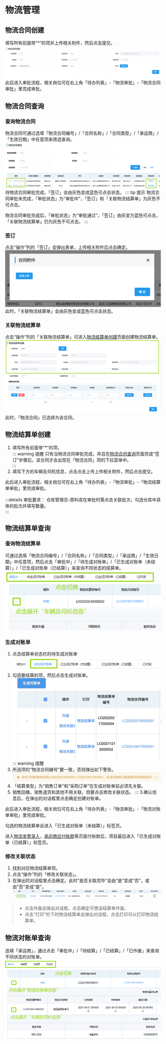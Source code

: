  # 物流管理
## 物流合同创建
填写所有前面带“*”的项并上传相关附件，然后点击<kbd>提交</kbd>。
![图片](/images/logistics/logistics1.png)   
此后进入审批流程，相关岗位可在右上角「待办列表」-「物流审批」-「物流合同审批」里完成审批。  
<ShowImg src="/images/process/wl-wljsdsp.png" text="“物流合同审批”的审批流程图"/>  

## 物流合同查询
### 查询物流合同
物流合同可通过选填「物流合同编号」/「合同名称」/「合同类型」/「承运商」/「生效日期」中任意项来筛选查询。 
![图片](/images/logistics/logistics2.png)  
待物流合同审批完成，「签订」会由灰色变成蓝色可点击状态。
::: tip 提示
物流合同审批未完成，「审批状态」为“审批中”，「签订」和「关联物流结算单」为灰色不可点击。

物流合同审批完成后，「审批状态」为“审批通过”，「签订」由灰变为蓝色可点击，「关联物流结算单」仍为灰色不可点击。
:::
### 签订
点击“操作”列的「签订」会弹出表单，上传相关附件后点击<kbd>确定</kbd>。  
![图片](/images/logistics/logistics3.png) 
此时，「关联物流结算单」会由灰色变成蓝色可点击状态。  
### 关联物流结算单
点击“操作”列的「关联物流结算单」可进入<u>物流结算单创建</u>页面创建物流结算单。
![图片](/images/logistics/logistics4.png)  
此时，「物流合同」已选择为该合同。
## 物流结算单创建
1. 填写所有前面带“*”的项。  
::: warning 提醒
只有当物流合同审批完成，并且在<u>物流合同查询</u>页面完成“签订”步骤后，该合同才会出现在「物流合同」项的下拉菜单中。  
:::
2. 填写下方的车辆及司机信息，点击<kbd>点击上传</kbd>上传相关附件，然后点击<kbd>提交</kbd>。  

此后进入审批流程，相关岗位可在右上角「待办列表」-「物流审批」-「物流结算单审批」里完成审批。  
<ShowImg src="/images/process/wl-wljsdsp.png" text="“物流结算单审批”的审批流程图"/>  
:::details 审批要求：
仓库管理员-原料库在审批时需点击<kbd>关联批次</kbd>，勾选仓库中具体的批次并填写数量。  
:::

## 物流结算单查询
### 查询物流结算单
可通过选填「物流合同编号」/「合同名称」/「合同类型」/「承运商」/「生效日期」中任意项，然后点击「审批中」/「待生成对账单」/「已生成对账单（未结算）」/「已生成对账单（已结算）」来查询不同状态的结算单。  
![图片](/images/logistics/logistics5.png)  
### 生成对账单
1. 点击结算单状态栏的<kbd>待生成对账单</kbd>
![图片](/images/logistics/logistics7.png)  
2. 勾选要结算的项，然后点击<kbd>生成对账单</kbd>。  
![图片](/images/logistics/wljsdcx2.jpg)  
::: warning 提醒
1. 所选项的“物流合同编号”要一致，否则弹出如下警告。  
![图片](/images/logistics/wljsdcx3.jpg)  
2. 「结算类型」为“销售订单”和“采购订单”在生成对账单前必须先关联。
3. 销售回桶，销售退货和其他不用关联，但要点击<kbd>修改关联状态</kbd>。
:::
3.确认信息后，在弹出的对话框里点击<kbd>确定创建对账单</kbd>。  

此后进入审批流程，相关岗位可在右上角「待办列表」-「物流审批」-「物流对账单审批」里完成审批。  
<ShowImg src="/images/process/wl-wldzdsp.png" text="“物流对账单审批”的审批流程图"/>  

勾选的物流结算单会进入「已生成对账单（未结算）」标签页。  

 进入<u>物流发票录入</u>，<u>承运商应付账款</u>等页面付账款后，项目最后进入「已生成对账单（已结算）」标签页。   
### 修改关联状态
1. 找到对应物流结算单项。  
2. 点击“操作”列的「修改关联状态」。  
3. 在弹出的对话框里点击<kbd>确定</kbd>。此时“是否关联完毕”会由“是”变成“否”，或由“否”变成“是”。  
![图片](/images/logistics/logistics6.png)  
>+ 点击<kbd>作废</kbd>会弹出对话框，点击<kbd>确定</kbd>可使该结算单作废。 
>+ 点击”打印”栏下的<kbd>物流结算单</kbd>会弹出对话框，点击<kbd>打印</kbd>可以打印物流结算单。
## 物流对账单查询
选填「承运商」，通过点击「审批中」/「待结算」/「已结算」/「已作废」来查询不同状态的对账单。  
![图片](/images/logistics/logistics8.png)   
